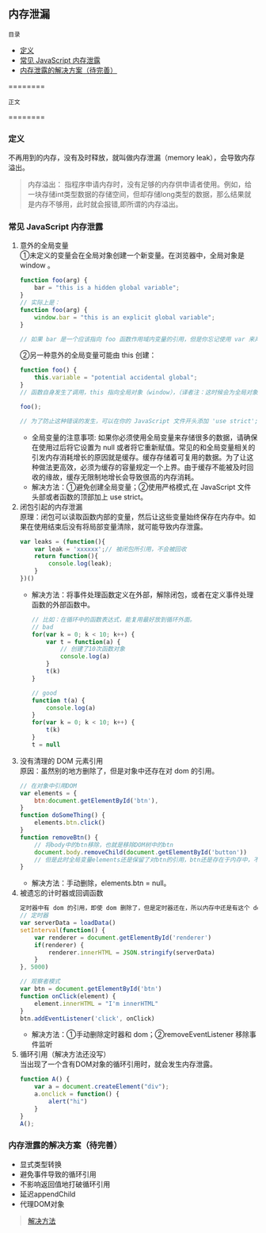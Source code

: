 ## 内存泄漏 <!-- omit in toc --> 
    目录
- [定义](#定义)
- [常见 JavaScript 内存泄露](#常见-javascript-内存泄露)
- [内存泄露的解决方案（待完善）](#内存泄露的解决方案待完善)
 
========

    正文

========

### 定义
不再用到的内存，没有及时释放，就叫做内存泄漏（memory leak），会导致内存溢出。
> 内存溢出： 指程序申请内存时，没有足够的内存供申请者使用。例如，给一块存储int类型数据的存储空间，但却存储long类型的数据，那么结果就是内存不够用，此时就会报错,即所谓的内存溢出。
### 常见 JavaScript 内存泄露 
1. 意外的全局变量   
①未定义的变量会在全局对象创建一个新变量。在浏览器中，全局对象是 window 。
    ```js
    function foo(arg) {
        bar = "this is a hidden global variable";
    }
    // 实际上是：
    function foo(arg) {
        window.bar = "this is an explicit global variable";
    }

    // 如果 bar 是一个应该指向 foo 函数作用域内变量的引用，但是你忘记使用 var 来声明这个变量，这时一个全局变量就会被创建出来。在这个例子中，一个简单的字符串泄露并不会造成很大的危害，但这无疑是错误的。
    ```
    ②另一种意外的全局变量可能由 this 创建：
    ```js
    function foo() {
        this.variable = "potential accidental global";
    }
    // 函数自身发生了调用，this 指向全局对象（window），（译者注：这时候会为全局对象 window 添加一个 variable 属性）而不是 undefined。
    
    foo();
    
    // 为了防止这种错误的发生，可以在你的 JavaScript 文件开头添加 'use strict'; 语句。这个语句实际上开启了解释 JavaScript 代码的严格模式，这种模式可以避免创建意外的全局变量。
    ```
    - 全局变量的注意事项: 如果你必须使用全局变量来存储很多的数据，请确保在使用过后将它设置为 null 或者将它重新赋值。常见的和全局变量相关的引发内存消耗增长的原因就是缓存。缓存存储着可复用的数据。为了让这种做法更高效，必须为缓存的容量规定一个上界。由于缓存不能被及时回收的缘故，缓存无限制地增长会导致很高的内存消耗。
    - 解决方法：①避免创建全局变量；②使用严格模式,在 JavaScript 文件头部或者函数的顶部加上 use strict。
1. 闭包引起的内存泄漏  
    原理：闭包可以读取函数内部的变量，然后让这些变量始终保存在内存中。如果在使用结束后没有将局部变量清除，就可能导致内存泄露。 
    ```js
    var leaks = (function(){  
        var leak = 'xxxxxx';// 被闭包所引用，不会被回收
        return function(){
            console.log(leak);
        }
    })()
    ```
    - 解决方法：将事件处理函数定义在外部，解除闭包，或者在定义事件处理函数的外部函数中。
        ```js
        // 比如：在循环中的函数表达式，能复用最好放到循环外面。
        // bad
        for(var k = 0; k < 10; k++) {
            var t = function(a) {
                // 创建了10次函数对象
                console.log(a)
            }
            t(k)
        }

        // good
        function t(a) {
            console.log(a)
        }
        for(var k = 0; k < 10; k++) {
            t(k)
        }
        t = null
        ```
3. 没有清理的 DOM 元素引用  
原因：虽然别的地方删除了，但是对象中还存在对 dom 的引用。
    ```js
    // 在对象中引用DOM
    var elements = {
        btn:document.getElementById('btn'),
    }
    function doSomeThing() {
        elements.btn.click()
    }
    function removeBtn() {
        // 将body中的btn移除，也就是移除DOM树中的btn
        document.body.removeChild(document.getElementById('button'))
        // 但是此时全局变量elements还是保留了对btn的引用，btn还是存在于内存中，不能被GC回收
    }
    ```
    - 解决方法：手动删除，elements.btn = null。
1. 被遗忘的计时器或回调函数
    ```js
    定时器中有 dom 的引用，即使 dom 删除了，但是定时器还在，所以内存中还是有这个 dom。
    // 定时器
    var serverData = loadData()
    setInterval(function() {
        var renderer = document.getElementById('renderer')
        if(renderer) {
            renderer.innerHTML = JSON.stringify(serverData)
        }
    }, 5000)

    // 观察者模式
    var btn = document.getElementById('btn')
    function onClick(element) {
        element.innerHTML = "I'm innerHTML"
    }
    btn.addEventListener('click', onClick)
    ```
    - 解决方法：①手动删除定时器和 dom；②removeEventListener 移除事件监听
5. 循环引用（解决方法还没写）  
当出现了一个含有DOM对象的循环引用时，就会发生内存泄露。
    ```js
    function A() {
        var a = document.createElement("div");
        a.onclick = function() {
            alert("hi")
        }
    }
    A();
    ```
### 内存泄露的解决方案（待完善）
-  显式类型转换
-  避免事件导致的循环引用
-  不影响返回值地打破循环引用
-  延迟appendChild
-  代理DOM对象
> [解决方法](https://zhuanlan.zhihu.com/p/67843006?from=from_parent_mindnote)